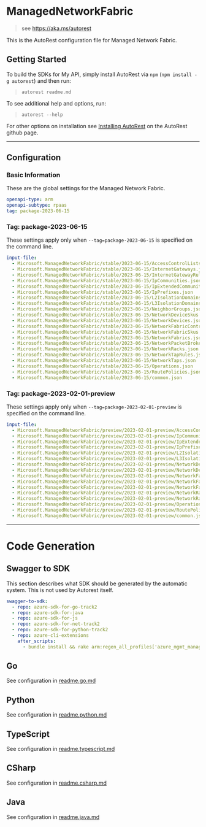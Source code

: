 # ManagedNetworkFabric

> see https://aka.ms/autorest

This is the AutoRest configuration file for Managed Network Fabric.

## Getting Started

To build the SDKs for My API, simply install AutoRest via `npm` (`npm install -g autorest`) and then run:

> `autorest readme.md`

To see additional help and options, run:

> `autorest --help`

For other options on installation see [Installing AutoRest](https://aka.ms/autorest/install) on the AutoRest github page.

---

## Configuration

### Basic Information

These are the global settings for the Managed Network Fabric.

``` yaml
openapi-type: arm
openapi-subtype: rpaas
tag: package-2023-06-15
```


### Tag: package-2023-06-15

These settings apply only when `--tag=package-2023-06-15` is specified on the command line.

```yaml $(tag) == 'package-2023-06-15'
input-file:
  - Microsoft.ManagedNetworkFabric/stable/2023-06-15/AccessControlLists.json
  - Microsoft.ManagedNetworkFabric/stable/2023-06-15/InternetGateways.json
  - Microsoft.ManagedNetworkFabric/stable/2023-06-15/InternetGatewayRules.json
  - Microsoft.ManagedNetworkFabric/stable/2023-06-15/IpCommunities.json
  - Microsoft.ManagedNetworkFabric/stable/2023-06-15/IpExtendedCommunities.json
  - Microsoft.ManagedNetworkFabric/stable/2023-06-15/IpPrefixes.json
  - Microsoft.ManagedNetworkFabric/stable/2023-06-15/L2IsolationDomains.json
  - Microsoft.ManagedNetworkFabric/stable/2023-06-15/L3IsolationDomains.json
  - Microsoft.ManagedNetworkFabric/stable/2023-06-15/NeighborGroups.json
  - Microsoft.ManagedNetworkFabric/stable/2023-06-15/NetworkDeviceSkus.json
  - Microsoft.ManagedNetworkFabric/stable/2023-06-15/NetworkDevices.json
  - Microsoft.ManagedNetworkFabric/stable/2023-06-15/NetworkFabricControllers.json
  - Microsoft.ManagedNetworkFabric/stable/2023-06-15/NetworkFabricSkus.json
  - Microsoft.ManagedNetworkFabric/stable/2023-06-15/NetworkFabrics.json
  - Microsoft.ManagedNetworkFabric/stable/2023-06-15/NetworkPacketBrokers.json
  - Microsoft.ManagedNetworkFabric/stable/2023-06-15/NetworkRacks.json
  - Microsoft.ManagedNetworkFabric/stable/2023-06-15/NetworkTapRules.json
  - Microsoft.ManagedNetworkFabric/stable/2023-06-15/NetworkTaps.json
  - Microsoft.ManagedNetworkFabric/stable/2023-06-15/Operations.json
  - Microsoft.ManagedNetworkFabric/stable/2023-06-15/RoutePolicies.json
  - Microsoft.ManagedNetworkFabric/stable/2023-06-15/common.json
```
### Tag: package-2023-02-01-preview

These settings apply only when `--tag=package-2023-02-01-preview` is specified on the command line.

``` yaml $(tag) == 'package-2023-02-01-preview'
input-file:
  - Microsoft.ManagedNetworkFabric/preview/2023-02-01-preview/AccessControlLists.json
  - Microsoft.ManagedNetworkFabric/preview/2023-02-01-preview/IpCommunities.json
  - Microsoft.ManagedNetworkFabric/preview/2023-02-01-preview/IpExtendedCommunities.json
  - Microsoft.ManagedNetworkFabric/preview/2023-02-01-preview/IpPrefixes.json
  - Microsoft.ManagedNetworkFabric/preview/2023-02-01-preview/L2IsolationDomains.json
  - Microsoft.ManagedNetworkFabric/preview/2023-02-01-preview/L3IsolationDomains.json
  - Microsoft.ManagedNetworkFabric/preview/2023-02-01-preview/NetworkDeviceSkus.json
  - Microsoft.ManagedNetworkFabric/preview/2023-02-01-preview/NetworkDevices.json
  - Microsoft.ManagedNetworkFabric/preview/2023-02-01-preview/NetworkFabricControllers.json
  - Microsoft.ManagedNetworkFabric/preview/2023-02-01-preview/NetworkFabricSkus.json
  - Microsoft.ManagedNetworkFabric/preview/2023-02-01-preview/NetworkFabrics.json
  - Microsoft.ManagedNetworkFabric/preview/2023-02-01-preview/NetworkRackSkus.json
  - Microsoft.ManagedNetworkFabric/preview/2023-02-01-preview/NetworkRacks.json
  - Microsoft.ManagedNetworkFabric/preview/2023-02-01-preview/Operations.json
  - Microsoft.ManagedNetworkFabric/preview/2023-02-01-preview/RoutePolicies.json
  - Microsoft.ManagedNetworkFabric/preview/2023-02-01-preview/common.json
```

---

# Code Generation

## Swagger to SDK

This section describes what SDK should be generated by the automatic system.
This is not used by Autorest itself.

``` yaml $(swagger-to-sdk)
swagger-to-sdk:
  - repo: azure-sdk-for-go-track2
  - repo: azure-sdk-for-java
  - repo: azure-sdk-for-js
  - repo: azure-sdk-for-net-track2
  - repo: azure-sdk-for-python-track2
  - repo: azure-cli-extensions
    after_scripts:
      - bundle install && rake arm:regen_all_profiles['azure_mgmt_managednetworkfabric']
```

## Go

See configuration in [readme.go.md](./readme.go.md)

## Python

See configuration in [readme.python.md](./readme.python.md)

## TypeScript

See configuration in [readme.typescript.md](./readme.typescript.md)

## CSharp

See configuration in [readme.csharp.md](./readme.csharp.md)

## Java

See configuration in [readme.java.md](./readme.java.md)